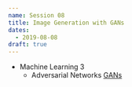 ```yaml
---
name: Session 08
title: Image Generation with GANs
dates:
  - 2019-08-08
draft: true
---
```


- Machine Learning 3
  - Adversarial Networks [GANs](https://github.com/brangerbriz/docker-StackGAN)
